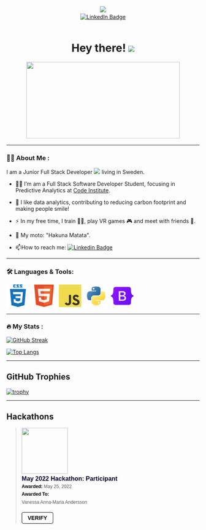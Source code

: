 <div id="header" align="center">
  <img src="https://media.giphy.com/media/NgurY1o4z080Jfoyzw/giphy.gif" width="100"/>
</div>

<div id="badges" align="center">
  <a href="https://www.linkedin.com/in/vanessaannamariaandersson/">
    <img src="https://img.shields.io/badge/LinkedIn-blue?style=for-the-badge&logo=linkedin&logoColor=white" alt="LinkedIn Badge"/>
  </a>
</div>

<div align="center">
<img src="https://komarev.com/ghpvc/?username=your-github-van-essa&style=flat-square&color=blue" alt=""/>
 </div>
 
 <h1 align="center">
  Hey there!
  <img src="https://media.giphy.com/media/hvRJCLFzcasrR4ia7z/giphy.gif" width="30px"/>
</h1>

<div align="center">
  <img src="https://media.giphy.com/media/1GEATImIxEXVR79Dhk/giphy.gif" width="400" height="200"/>
</div>

---

### :woman_technologist: About Me :
I am a Junior Full Stack Developer <img src="https://media.giphy.com/media/WUlplcMpOCEmTGBtBW/giphy.gif" width="30"> living in Sweden.
- :woman_student: I’m am a Full Stack Software Developer Student, focusing in Predictive Analytics at [Code Institute](https://codeinstitute.net/se/).

- :seedling: I like data analytics, contributing to reducing carbon footprint and making people smile!

- :zap: In my free time, I train :running_woman:, play VR games :video_game: and meet with friends :dancers:.

- :lion: My moto: "Hakuna Matata". 

- :mailbox:How to reach me: [![Linkedin Badge](https://img.shields.io/badge/LinkedIn-blue?style=for-the-badge&logo=linkedin&logoColor=whit)](https://www.linkedin.com/in/vanessaannamariaandersson/)

---

### :hammer_and_wrench: Languages & Tools:

<div>
  <img src="https://github.com/devicons/devicon/blob/master/icons/css3/css3-plain-wordmark.svg"  title="CSS3" alt="CSS" width="60" height="60"/>&nbsp;
  <img src="https://github.com/devicons/devicon/blob/master/icons/html5/html5-original.svg" title="HTML5" alt="HTML" width="60" height="60"/>&nbsp;
  <img src="https://github.com/devicons/devicon/blob/master/icons/javascript/javascript-original.svg" title="JavaScript" alt="JavaScript" width="60" height="60"/>&nbsp;
  <img src="https://github.com/devicons/devicon/blob/master/icons/python/python-original.svg" title="Python" alt="Python" width="60" height="60"/>&nbsp;
  <img src="https://github.com/devicons/devicon/blob/master/icons/bootstrap/bootstrap-original.svg" title="Bootstrap" alt="Bootstrap" width="60" height="60"/>&nbsp;
</div>

---

### :fire: My Stats :
[![GitHub Streak](http://github-readme-streak-stats.herokuapp.com?user=van-essa&theme=dark&background=000000)](https://git.io/streak-stats)

[![Top Langs](https://github-readme-stats.vercel.app/api/top-langs/?username=van-essa&layout=compact&theme=vision-friendly-dark)](https://github.com/van-essa/github-readme-stats)

---

## GitHub Trophies

[![trophy](https://github-profile-trophy.vercel.app/?username=van-essa&margin-w=100&theme=onedark)](https://github.com/van-essa/github-profile-trophy)

---

## Hackathons

<blockquote class="badgr-badge" style="font-family: Helvetica, Roboto, &quot;Segoe UI&quot;, Calibri, sans-serif;"><a href="https://api.eu.badgr.io/public/assertions/Rt8eN5cQR0Go8_VCOgVaUQ?identity__email=vanessa.andersson3%40gmail.com"><img width="120px" height="120px" src="https://api.eu.badgr.io/public/assertions/Rt8eN5cQR0Go8_VCOgVaUQ/image"></a><p class="badgr-badge-name" style="hyphens: auto; overflow-wrap: break-word; word-wrap: break-word; margin: 0; font-size: 16px; font-weight: 600; font-style: normal; font-stretch: normal; line-height: 1.25; letter-spacing: normal; text-align: left; color: #05012c;">May 2022 Hackathon: Participant</p><p class="badgr-badge-date" style="margin: 0; font-size: 12px; font-style: normal; font-stretch: normal; line-height: 1.67; letter-spacing: normal; text-align: left; color: #555555;"><strong style="font-size: 12px; font-weight: bold; font-style: normal; font-stretch: normal; line-height: 1.67; letter-spacing: normal; text-align: left; color: #000;">Awarded: </strong>May 25, 2022</p><p class="badgr-badge-recipient" style="margin: 0; font-size: 12px; font-style: normal; font-stretch: normal; line-height: 1.67; letter-spacing: normal; text-align: left; color: #555555;"><strong style="font-size: 12px; font-weight: bold; font-style: normal; font-stretch: normal; line-height: 1.67; letter-spacing: normal; text-align: left; color: #000;">Awarded To: </strong><span style="display: block;"> Vanessa Anna-Maria Andersson</span></p><p style="margin: 16px 0; padding: 0;"><a class="badgr-badge-verify" target="_blank" href="https://badgecheck.io?url=https%3A%2F%2Fapi.eu.badgr.io%2Fpublic%2Fassertions%2FRt8eN5cQR0Go8_VCOgVaUQ%3Fidentity__email%3Dvanessa.andersson3%2540gmail.com&amp;identity__email=vanessa.andersson3%40gmail.com" style="box-sizing: content-box; display: flex; align-items: center; justify-content: center; margin: 0; font-size:14px; font-weight: bold; width: 48px; height: 16px; border-radius: 4px; border: solid 1px black; text-decoration: none; padding: 6px 16px; margin: 16px 0; color: black;">VERIFY</a>
